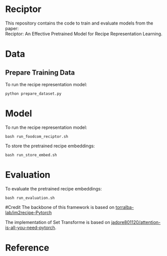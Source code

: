 # Reciptor
This repository contains the code to train and evaluate models from the paper:  
Reciptor: An Effective Pretrained Model for Recipe Representation Learning.

# Data
## Prepare Training Data
To run the recipe representation model:
```shell
python prepare_dataset.py
```
# Model
To run the recipe representation model:
```shell
bash run_foodcom_reciptor.sh
```
To store the pretrained recipe embeddings:
```shell
bash run_store_embed.sh
```
# Evaluation
To evaluate the pretrained recipe embeddings:
```shell
bash run_evaluation.sh
```
#Credit
The backbone of this framework is based on [torralba-lab/im2recipe-Pytorch](https://github.com/torralba-lab/im2recipe-Pytorch)

The implementation of Set Transforme is based on [jadore801120/attention-is-all-you-need-pytorch](https://github.com/TropComplique/set-transformer).

# Reference